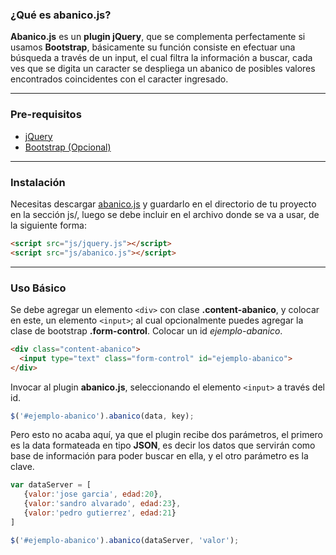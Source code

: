### ¿Qué es abanico.js?
**Abanico.js** es un **plugin jQuery**, que se complementa perfectamente si usamos **Bootstrap**, básicamente su función consiste en efectuar una búsqueda a través de un input, el cual filtra la información a buscar, cada ves que se digita un caracter se despliega un abanico de posibles valores encontrados coincidentes con el caracter ingresado.
***
### Pre-requisitos
+ [jQuery](https://jquery.com/download/)
+ [Bootstrap (Opcional)](http://getbootstrap.com/)

***
### Instalación
Necesitas descargar [abanico.js](https://github.com/jhonazsh/abanico.js/blob/master/js/abanico.js) y guardarlo en el directorio de tu proyecto en la sección js/, luego se debe incluir en el archivo donde se va a usar, de la siguiente forma:

```html 
<script src="js/jquery.js"></script>
<script src="js/abanico.js"></script>
```
***
### Uso Básico
Se debe agregar un elemento `<div>` con clase **.content-abanico**, y colocar en este, un elemento `<input>`; al cual opcionalmente puedes agregar la clase de bootstrap **.form-control**. Colocar un id *ejemplo-abanico*.

```html
<div class="content-abanico">
  <input type="text" class="form-control" id="ejemplo-abanico">
</div>
```

Invocar al plugin **abanico.js**, seleccionando el elemento `<input>` a través del id.

```javascript
$('#ejemplo-abanico').abanico(data, key);
```

Pero esto no acaba aquí, ya que el plugin recibe dos parámetros, el primero es la data formateada en tipo **JSON**, es decir los datos que servirán como base de información para poder buscar en ella, y el otro parámetro es la clave.

```javascript
var dataServer = [
   {valor:'jose garcia', edad:20},
   {valor:'sandro alvarado', edad:23},
   {valor:'pedro gutierrez', edad:21}
]

$('#ejemplo-abanico').abanico(dataServer, 'valor');
```
